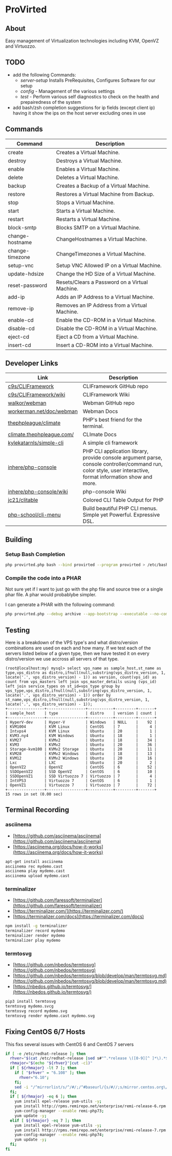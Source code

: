 # ProVirted

## About

Easy management of Virtualization technologies including KVM, OpenVZ and Virtuozzo.

## TODO

* add the following Commands:
  * _server-setup_ Installs PreRequisites, Configures Software for our setup
  * _config_ - Management of the various settings
  * _test_ - Perform various self diagnostics to check on the health and prepairedness of the system
* add bash/zsh completion suggestions for ip fields (except client ip) having it show the ips on the host server excluding ones in use

## Commands

| Command | Description |
| ------- | ----------- |
| create | Creates a Virtual Machine. |
| destroy | Destroys a Virtual Machine. |
| enable | Enables a Virtual Machine. |
| delete | Deletes a Virtual Machine. |
| backup | Creates a Backup of a Virtual Machine. |
| restore | Restores a Virtual Machine from Backup. |
| stop | Stops a Virtual Machine. |
| start | Starts a Virtual Machine. |
| restart | Restarts a Virtual Machine. |
| block-smtp | Blocks SMTP on a Virtual Machine. |
| change-hostname | ChangeHostnames a Virtual Machine. |
| change-timezone | ChangeTimezones a Virtual Machine. |
| setup-vnc | Setup VNC Allowed IP on a Virtual Machine. |
| update-hdsize | Change the HD Size of a Virtual Machine. |
| reset-password | Resets/Clears a Password on a Virtual Machine. |
| add-ip | Adds an IP Address to a Virtual Machine. |
| remove-ip | Removes an IP Address from a Virtual Machine. |
| enable-cd | Enable the CD-ROM in a Virtual Machine. |
| disable-cd | Disable the CD-ROM in a Virtual Machine. |
| eject-cd | Eject a CD from a Virtual Machine. |
| insert-cd | Insert a CD-ROM into a Virtual Machine. |

## Developer Links

| Link | Description |
| ---- | ----------- |
| [c9s/CLIFramework](https://github.com/c9s/CLIFramework) | CLIFramework GitHub repo |
| [c9s/CLIFramework/wiki](https://github.com/c9s/CLIFramework/wiki) | CLIFramework Wiki |
| [walkor/webman](https://github.com/walkor/webman) | Webman GitHub repo |
| [workerman.net/doc/webman](https://www.workerman.net/doc/webman) | Webman Docs |
| [thephpleague/climate](https://github.com/thephpleague/climate) | PHP's best friend for the terminal. |
| [climate.thephpleague.com/](https://climate.thephpleague.com/) | CLImate Docs |
| [kylekatarnls/simple-cli](https://github.com/kylekatarnls/simple-cli) | A simple cli framework |
| [inhere/php-console](https://github.com/inhere/php-console) | PHP CLI application library, provide console argument parse, console controller/command run, color style, user interactive, format information show and more. |
| [inhere/php-console/wiki](https://github.com/inhere/php-console/wiki) | php-console Wiki |
| [jc21/clitable](https://github.com/jc21/clitable) | Colored CLI Table Output for PHP |
| [php-school/cli-menu](https://github.com/php-school/cli-menu) | Build beautiful PHP CLI menus. Simple yet Powerful. Expressive DSL. |


## Building

### Setup Bash Completion

```bash
php provirted.php bash --bind provirted --program provirted > /etc/bash_completion.d/provirted
```

### Compile the code into a PHAR

Not sure yet if I want to just go with the php file and source tree or a single phar file.  A phar would probablybe simpler.

I can generate a PHAR with the following command:
```bash
php provirted.php --debug archive --app-bootstrap --executable --no-compress provirted.phar
```

## Testing

Here is a breakdown of the VPS type's and what distro/version combinations are used on each and how many. If we test each of the servers listed below of a given type, then we have tested it on every distro/version we use accross all servers of that type.

```mysql
(root@localhost:my) mysql> select vps_name as sample_host,st_name as type,vps_distro as distro,ifnull(null,substring(vps_distro_version, 1, locate('.', vps_distro_version) - 1)) as version, count(vps_id) as count from vps_masters left join vps_master_details using (vps_id)
left join service_types on st_id=vps_type group by vps_type,vps_distro,ifnull(null,substring(vps_distro_version, 1, locate('.', vps_distro_version) - 1)) order by st_name,vps_distro,ifnull(null,substring(vps_distro_version, 1, locate('.', vps_distro_version) - 1));
+----------------+-----------------+-----------+---------+-------+
| sample_host    | type            | distro    | version | count |
+----------------+-----------------+-----------+---------+-------+
| HyperV-dev     | Hyper-V         | Windows   | NULL    |    92 |
| KVM1004        | KVM Linux       | CentOS    | 7       |     4 |
| Intvps4        | KVM Linux       | Ubuntu    | 20      |     1 |
| KVM3.ny4       | KVM Windows     | Ubuntu    | 18      |     1 |
| KVM27          | KVMv2           | Ubuntu    | 18      |    34 |
| KVM3           | KVMv2           | Ubuntu    | 20      |    36 |
| Storage-kvm100 | KVMv2 Storage   | Ubuntu    | 20      |    11 |
| KVM28          | KVMv2 Windows   | Ubuntu    | 18      |    13 |
| KVM12          | KVMv2 Windows   | Ubuntu    | 20      |    16 |
| Lxc            | LXC             | Ubuntu    | 20      |     2 |
| OpenVZ2        | OpenVZ          | CentOS    | 6       |    52 |
| SSDOpenVZ2     | SSD OpenVZ      | CentOS    | 6       |    10 |
| SSDOpenVZ1     | SSD Virtuozzo 7 | Virtuozzo | 7       |     4 |
| IntVPS3        | Virtuozzo 7     | CentOS    | 6       |     1 |
| OpenVZ1        | Virtuozzo 7     | Virtuozzo | 7       |    72 |
+----------------+-----------------+-----------+---------+-------+
15 rows in set (0.00 sec)
```

## Terminal Recording

### asciinema

* [https://github.com/asciinema/asciinema](https://github.com/asciinema/asciinema)
* [https://asciinema.org/docs/how-it-works](https://asciinema.org/docs/how-it-works)

```bash
apt-get install asciinema
asciinema rec mydemo.cast
asciinema play mydemo.cast
asciinema upload mydemo.cast
```

### terminalizer

* [https://github.com/faressoft/terminalizer](https://github.com/faressoft/terminalizer)
* [https://terminalizer.com/](https://terminalizer.com/)
* [https://terminalizer.com/docs](https://terminalizer.com/docs)

```bash
npm install -g terminalizer
terminalizer record mydemo
terminalizer render mydemo
terminalizer play mydemo
```

### termtosvg

* [https://github.com/nbedos/termtosvg](https://github.com/nbedos/termtosvg)
* [https://github.com/nbedos/termtosvg/blob/develop/man/termtosvg.md](https://github.com/nbedos/termtosvg/blob/develop/man/termtosvg.md)
* [https://nbedos.github.io/termtosvg/](https://nbedos.github.io/termtosvg/)

```bash
pip3 install termtosvg
termtosvg mydemo.svcg
termtosvg record mydemo.svg
termtosvg render mydemo.cast mydemo.svg
```

## Fixing CentOS 6/7 Hosts

This fixs several issues with CentOS 6 and CentOS 7 servers

```bash
if [ -e /etc/redhat-release ]; then
  rhver="$(cat /etc/redhat-release |sed s#"^.*release \([0-9][^ ]*\).*$"#"\1"#g)"
  rhmajor="$(echo "${rhver}"|cut -c1)"
  if [ ${rhmajor} -lt 7 ]; then
    if [ "$rhver" = "6.108" ]; then
      rhver="6.10";
    fi;
    sed -i "/^mirrorlist/s/^/#/;/^#baseurl/{s/#//;s/mirror.centos.org\/centos\/$releasever/vault.centos.org\/${rhver}/}" /etc/yum.repos.d/*B*;
  fi;
  if [ ${rhmajor} -eq 6 ]; then
    yum install epel-release yum-utils -y;
    yum install http://rpms.remirepo.net/enterprise/remi-release-6.rpm -y;
    yum-config-manager --enable remi-php73;
    yum update -y;
  elif [ ${rhmajor} -eq 7 ]; then
    yum install epel-release yum-utils -y;
    yum install http://rpms.remirepo.net/enterprise/remi-release-7.rpm -y;
    yum-config-manager --enable remi-php74;
    yum update -y;
  fi;
fi
```